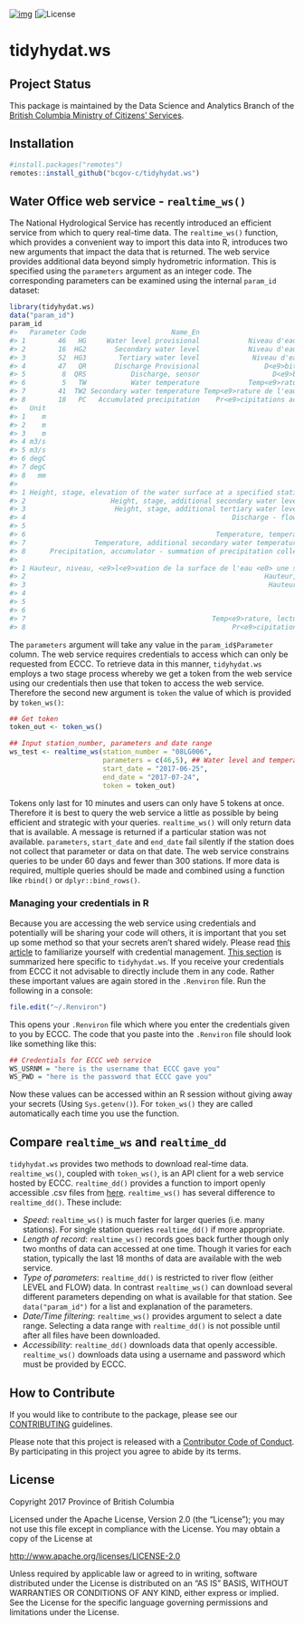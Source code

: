 
<!-- README.md is generated from README.Rmd. Please edit that file -->

[![img](https://img.shields.io/badge/Lifecycle-Stable-97ca00)](https://github.com/bcgov/repomountie/blob/master/doc/lifecycle-badges.md)
\[![License](https://img.shields.io/badge/License-Apache%202.0-blue.svg)

# tidyhydat.ws

## Project Status

This package is maintained by the Data Science and Analytics Branch of
the [British Columbia Ministry of Citizens’
Services](https://www2.gov.bc.ca/gov/content/governments/organizational-structure/ministries-organizations/ministries/citizens-services).

## Installation

``` r
#install.packages("remotes")
remotes::install_github("bcgov-c/tidyhydat.ws")
```

## Water Office web service - `realtime_ws()`

The National Hydrological Service has recently introduced an efficient
service from which to query real-time data. The `realtime_ws()`
function, which provides a convenient way to import this data into R,
introduces two new arguments that impact the data that is returned. The
web service provides additional data beyond simply hydrometric
information. This is specified using the `parameters` argument as an
integer code. The corresponding parameters can be examined using the
internal `param_id` dataset:

``` r
library(tidyhydat.ws)
data("param_id")
param_id
#>   Parameter Code                     Name_En                            Name_Fr
#> 1        46   HG     Water level provisional            Niveau d'eau temporaire
#> 2        16  HG2       Secondary water level            Niveau d'eau secondaire
#> 3        52  HG3        Tertiary water level             Niveau d'eau tertiaire
#> 4        47   QR       Discharge Provisional                D<e9>bit temporaire
#> 5         8  QRS           Discharge, sensor                  D<e9>bit, capteur
#> 6         5   TW           Water temperature            Temp<e9>rature de l'eau
#> 7        41  TW2 Secondary water temperature Temp<e9>rature de l'eau secondaire
#> 8        18   PC   Accumulated precipitation    Pr<e9>cipitations accumul<e9>es
#>   Unit
#> 1    m
#> 2    m
#> 3    m
#> 4 m3/s
#> 5 m3/s
#> 6 degC
#> 7 degC
#> 8   mm
#>                                                                                         Description_En
#> 1 Height, stage, elevation of the water surface at a specified station above some arbitrary zero datum
#> 2                     Height, stage, additional secondary water level reading at the specified station
#> 3                      Height, stage, additional tertiary water level reading at the specified station
#> 4                                                   Discharge - flow measured at points along a stream
#> 5                                                                       s Discharge measured by sensor
#> 6                                               Temperature, temperature of water at a specified depth
#> 7                 Temperature, additional secondary water temperature reading at the specified station
#> 8      Precipitation, accumulator - summation of precipitation collected beginning at a specified date
#>                                                                                                                                                Description_Fr
#> 1 Hauteur, niveau, <e9>l<e9>vation de la surface de l'eau <e0> une station sp<e9>cifi<e9>e au-dessus du z<e9>ro d'un syst<e8>me de r<e9>f<e9>rence arbitraire
#> 2                                                           Hauteur, niveau, lecture secondaire additionnelle du niveau d'eau <e0> la station sp<e9>cifi<e9>e
#> 3                                                            Hauteur, niveau, lecture tertiaire additionnelle du niveau d'eau <e0> la station sp<e9>cifi<e9>e
#> 4                                                                                 D<e9>bit - <e9>coulement mesur<e9> <e0> des points le long d'un cours d'eau
#> 5                                                                                                                              D<e9>bit mesur<e9> par capteur
#> 6                                                                                 Temp<e9>rature, temp<e9>rature de l'eau <e0> une profondeur sp<e9>cifi<e9>e
#> 7                                              Temp<e9>rature, lecture secondaire additionnelle de la temp<e9>rature de l'eau <e0> la station sp<e9>cifi<e9>e
#> 8                                                   Pr<e9>cipitations, accumulateur - somme des pr<e9>cipitations recueillies depuis une date sp<e9>cifi<e9>e
```

The `parameters` argument will take any value in the
`param_id$Parameter` column. The web service requires credentials to
access which can only be requested from ECCC. To retrieve data in this
manner, `tidyhydat.ws` employs a two stage process whereby we get a
token from the web service using our credentials then use that token to
access the web service. Therefore the second new argument is `token` the
value of which is provided by `token_ws()`:

``` r
## Get token
token_out <- token_ws()

## Input station_number, parameters and date range
ws_test <- realtime_ws(station_number = "08LG006",
                       parameters = c(46,5), ## Water level and temperature
                       start_date = "2017-06-25",
                       end_date = "2017-07-24",
                       token = token_out)
```

Tokens only last for 10 minutes and users can only have 5 tokens at
once. Therefore it is best to query the web service a little as possible
by being efficient and strategic with your queries. `realtime_ws()` will
only return data that is available. A message is returned if a
particular station was not available. `parameters`, `start_date` and
`end_date` fail silently if the station does not collect that parameter
or data on that date. The web service constrains queries to be under 60
days and fewer than 300 stations. If more data is required, multiple
queries should be made and combined using a function like `rbind()` or
`dplyr::bind_rows()`.

### Managing your credentials in R

Because you are accessing the web service using credentials and
potentially will be sharing your code will others, it is important that
you set up some method so that your secrets aren’t shared widely. Please
read [this article](http://httr.r-lib.org/articles/secrets.html) to
familiarize yourself with credential management. [This
section](http://httr.r-lib.org/articles/secrets.html#environment-variables)
is summarized here specific to `tidyhydat.ws`. If you receive your
credentials from ECCC it not advisable to directly include them in any
code. Rather these important values are again stored in the `.Renviron`
file. Run the following in a console:

``` r
file.edit("~/.Renviron")
```

This opens your `.Renviron` file which where you enter the credentials
given to you by ECCC. The code that you paste into the `.Renviron` file
should look like something like this:

``` r
## Credentials for ECCC web service
WS_USRNM = "here is the username that ECCC gave you"
WS_PWD = "here is the password that ECCC gave you"
```

Now these values can be accessed within an R session without giving away
your secrets (Using `Sys.getenv()`). For `token_ws()` they are called
automatically each time you use the function.

## Compare `realtime_ws` and `realtime_dd`

`tidyhydat.ws` provides two methods to download real-time data.
`realtime_ws()`, coupled with `token_ws()`, is an API client for a web
service hosted by ECCC. `realtime_dd()` provides a function to import
openly accessible .csv files from
[here](http://dd.weather.gc.ca/hydrometric/). `realtime_ws()` has
several difference to `realtime_dd()`. These include:

  - *Speed*: `realtime_ws()` is much faster for larger queries
    (i.e. many stations). For single station queries `realtime_dd()` if
    more appropriate.
  - *Length of record*: `realtime_ws()` records goes back further though
    only two months of data can accessed at one time. Though it varies
    for each station, typically the last 18 months of data are available
    with the web service.  
  - *Type of parameters*: `realtime_dd()` is restricted to river flow
    (either LEVEL and FLOW) data. In contrast `realtime_ws()` can
    download several different parameters depending on what is available
    for that station. See `data("param_id")` for a list and explanation
    of the parameters.
  - *Date/Time filtering*: `realtime_ws()` provides argument to select a
    date range. Selecting a data range with `realtime_dd()` is not
    possible until after all files have been downloaded.
  - *Accessibility*: `realtime_dd()` downloads data that openly
    accessible. `realtime_ws()` downloads data using a username and
    password which must be provided by ECCC.

## How to Contribute

If you would like to contribute to the package, please see our
[CONTRIBUTING](CONTRIBUTING.md) guidelines.

Please note that this project is released with a [Contributor Code of
Conduct](CODE_OF_CONDUCT.md). By participating in this project you agree
to abide by its terms.

## License

Copyright 2017 Province of British Columbia

Licensed under the Apache License, Version 2.0 (the “License”); you may
not use this file except in compliance with the License. You may obtain
a copy of the License at

<http://www.apache.org/licenses/LICENSE-2.0>

Unless required by applicable law or agreed to in writing, software
distributed under the License is distributed on an “AS IS” BASIS,
WITHOUT WARRANTIES OR CONDITIONS OF ANY KIND, either express or implied.
See the License for the specific language governing permissions and
limitations under the License.
